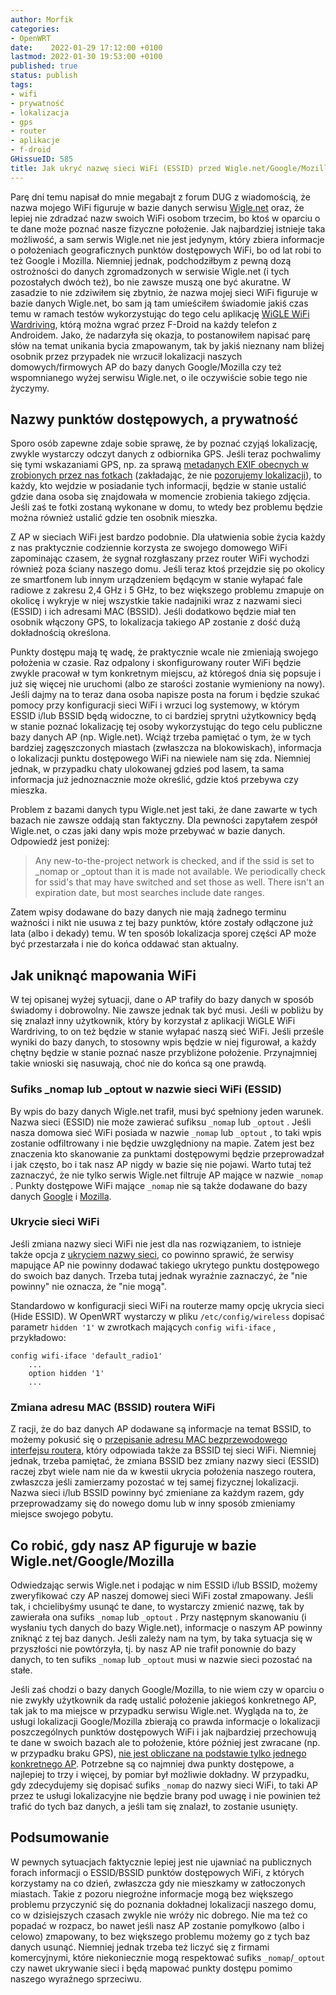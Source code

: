 ```yaml
---
author: Morfik
categories:
- OpenWRT
date:    2022-01-29 17:12:00 +0100
lastmod: 2022-01-30 19:53:00 +0100
published: true
status: publish
tags:
- wifi
- prywatność
- lokalizacja
- gps
- router
- aplikacje
- f-droid
GHissueID: 585
title: Jak ukryć nazwę sieci WiFi (ESSID) przed Wigle.net/Google/Mozilla
---
```


Parę dni temu napisał do mnie megabajt z forum DUG z wiadomością, że nazwa mojego WiFi figuruje w
bazie danych serwisu [Wigle.net][1] oraz, że lepiej nie zdradzać nazw swoich WiFi osobom trzecim,
bo ktoś w oparciu o te dane może poznać nasze fizyczne położenie. Jak najbardziej istnieje taka
możliwość, a sam serwis Wigle.net nie jest jedynym, który zbiera informacje o położeniach
geograficznych punktów dostępowych WiFi, bo od lat robi to też Google i Mozilla. Niemniej jednak,
podchodziłbym z pewną dozą ostrożności do danych zgromadzonych w serwisie Wigle.net (i tych
pozostałych dwóch też), bo nie zawsze muszą one być akuratne. W zasadzie to nie zdziwiłem się
zbytnio, że nazwa mojej sieci WiFi figuruje w bazie danych Wigle.net, bo sam ją tam umieściłem
świadomie jakiś czas temu w ramach testów wykorzystując do tego celu aplikację [WiGLE WiFi
Wardriving][2], którą można wgrać przez F-Droid na każdy telefon z Androidem. Jako, że nadarzyła się
okazja, to postanowiłem napisać parę słów na temat unikania bycia zmapowanym, tak by jakiś nieznany
nam bliżej osobnik przez przypadek nie wrzucił lokalizacji naszych domowych/firmowych AP do bazy
danych Google/Mozilla czy też wspomnianego wyżej serwisu Wigle.net, o ile oczywiście sobie tego nie
życzymy.

<!--more-->
## Nazwy punktów dostępowych, a prywatność

Sporo osób zapewne zdaje sobie sprawę, że by poznać czyjąś lokalizację, zwykle wystarczy odczyt
danych z odbiornika GPS. Jeśli teraz pochwalimy się tymi wskazaniami GPS, np. za sprawą [metadanych
EXIF obecnych w zrobionych przez nas fotkach][5] (zakładając, że nie [pozorujemy lokalizacji][6]),
to każdy, kto wejdzie w posiadanie tych informacji, będzie w stanie ustalić gdzie dana osoba się
znajdowała w momencie zrobienia takiego zdjęcia. Jeśli zaś te fotki zostaną wykonane w domu, to
wtedy bez problemu będzie można również ustalić gdzie ten osobnik mieszka.

Z AP w sieciach WiFi jest bardzo podobnie. Dla ułatwienia sobie życia każdy z nas praktycznie
codziennie korzysta ze swojego domowego WiFi zapominając czasem, że sygnał rozgłaszany przez router
WiFi wychodzi również poza ściany naszego domu. Jeśli teraz ktoś przejdzie się po okolicy ze
smartfonem lub innym urządzeniem będącym w stanie wyłapać fale radiowe z zakresu 2,4 GHz i 5 GHz,
to bez większego problemu zmapuje on okolicę i wykryje w niej wszystkie takie nadajniki wraz z
nazwami sieci (ESSID) i ich adresami MAC (BSSID). Jeśli dodatkowo będzie miał ten osobnik włączony
GPS, to lokalizacja takiego AP zostanie z dość dużą dokładnością określona.

Punkty dostępu mają tę wadę, że praktycznie wcale nie zmieniają swojego położenia w czasie. Raz
odpalony i skonfigurowany router WiFi będzie zwykle pracował w tym konkretnym miejscu, aż któregoś
dnia się popsuje i już się więcej nie uruchomi (albo ze starości zostanie wymieniony na nowy).
Jeśli dajmy na to teraz dana osoba napisze posta na forum i będzie szukać pomocy przy konfiguracji
sieci WiFi i wrzuci log systemowy, w którym ESSID i/lub BSSID będą widoczne, to ci bardziej sprytni
użytkownicy będą w stanie poznać lokalizację tej osoby wykorzystując do tego celu publiczne bazy
danych AP (np. Wigle.net). Wciąż trzeba pamiętać o tym, że w tych bardziej zagęszczonych miastach
(zwłaszcza na blokowiskach), informacja o lokalizacji punktu dostępowego WiFi na niewiele nam się
zda. Niemniej jednak, w przypadku chaty ulokowanej gdzieś pod lasem, ta sama informacja już
jednoznacznie może określić, gdzie ktoś przebywa czy mieszka.

Problem z bazami danych typu Wigle.net jest taki, że dane zawarte w tych bazach nie zawsze oddają
stan faktyczny. Dla pewności zapytałem zespół Wigle.net, o czas jaki dany wpis może przebywać w
bazie danych. Odpowiedź jest poniżej:

> Any new-to-the-project network is checked, and if the ssid is set to _nomap or _optout than it
> is made not available. We periodically check for ssid's that may have switched and set those as
> well. There isn't an expiration date, but most searches include date ranges.

Zatem wpisy dodawane do bazy danych nie mają żadnego terminu ważności i nikt nie usuwa z tej bazy
punktów, które zostały odłączone już lata (albo i dekady) temu. W ten sposób lokalizacja sporej
części AP może być przestarzała i nie do końca oddawać stan aktualny.

## Jak uniknąć mapowania WiFi

W tej opisanej wyżej sytuacji, dane o AP trafiły do bazy danych w sposób świadomy i dobrowolny. Nie
zawsze jednak tak być musi. Jeśli w pobliżu by się znalazł inny użytkownik, który by korzystał z
aplikacji WiGLE WiFi Wardriving, to on też będzie w stanie wyłapać naszą sieć WiFi. Jeśli prześle
wyniki do bazy danych, to stosowny wpis będzie w niej figurował, a każdy chętny będzie w stanie
poznać nasze przybliżone położenie. Przynajmniej takie wnioski się nasuwają, choć nie do końca są
one prawdą.

### Sufiks _nomap lub _optout w nazwie sieci WiFi (ESSID)

By wpis do bazy danych Wigle.net trafił, musi być spełniony jeden warunek. Nazwa sieci (ESSID) nie
może zawierać sufiksu `_nomap` lub `_optout` . Jeśli nasza domowa sieć WiFi posiada w nazwie
`_nomap` lub `_optout` , to taki wpis zostanie odfiltrowany i nie będzie uwzględniony na mapie.
Zatem jest bez znaczenia kto skanowanie za punktami dostępowymi będzie przeprowadzał i jak często,
bo i tak nasz AP nigdy w bazie się nie pojawi. Warto tutaj też zaznaczyć, że nie tylko serwis
Wigle.net filtruje AP mające w nazwie `_nomap` . Punkty dostępowe WiFi mające `_nomap` nie są także
dodawane do bazy danych [Google][3] i [Mozilla][4].

### Ukrycie sieci WiFi

Jeśli zmiana nazwy sieci WiFi nie jest dla nas rozwiązaniem, to istnieje także opcja z [ukryciem
nazwy sieci][8], co powinno sprawić, że serwisy mapujące AP nie powinny dodawać takiego ukrytego
punktu dostępowego do swoich baz danych. Trzeba tutaj jednak wyraźnie zaznaczyć, że "nie powinny"
nie oznacza, że "nie mogą".

Standardowo w konfiguracji sieci WiFi na routerze mamy opcję ukrycia sieci (Hide ESSID). W OpenWRT
wystarczy w pliku `/etc/config/wireless` dopisać parametr `hidden '1'` w zwrotkach mających
`config wifi-iface` , przykładowo:

    config wifi-iface 'default_radio1'
        ...
        option hidden '1'
        ...

### Zmiana adresu MAC (BSSID) routera WiFi

Z racji, że do baz danych AP dodawane są informacje na temat BSSID, to możemy pokusić się o
[przepisanie adresu MAC bezprzewodowego interfejsu routera][9], który odpowiada także za BSSID tej
sieci WiFi. Niemniej jednak, trzeba pamiętać, że zmiana BSSID bez zmiany nazwy sieci (ESSID) raczej
zbyt wiele nam nie da w kwestii ukrycia położenia naszego routera, zwłaszcza jeśli zamierzamy
pozostać w tej samej fizycznej lokalizacji. Nazwa sieci i/lub BSSID powinny być zmieniane za każdym
razem, gdy przeprowadzamy się do nowego domu lub w inny sposób zmieniamy miejsce swojego pobytu.

## Co robić, gdy nasz AP figuruje w bazie Wigle.net/Google/Mozilla

Odwiedzając serwis Wigle.net i podając w nim ESSID i/lub BSSID, możemy zweryfikować czy AP naszej
domowej sieci WiFi został zmapowany. Jeśli tak, i chcielibyśmy usunąć te dane, to wystarczy zmienić
nazwę, tak by zawierała ona sufiks `_nomap` lub `_optout` . Przy następnym skanowaniu (i wysłaniu
tych danych do bazy Wigle.net), informacje o naszym AP powinny zniknąć z tej baz danych. Jeśli
zależy nam na tym, by taka sytuacja się w przyszłości nie powtórzyła, tj. by nasz AP nie trafił
ponownie do bazy danych, to ten sufiks `_nomap` lub `_optout` musi w nazwie sieci pozostać na stałe.

Jeśli zaś chodzi o bazy danych Google/Mozilla, to nie wiem czy w oparciu o nie zwykły użytkownik da
radę ustalić położenie jakiegoś konkretnego AP, tak jak to ma miejsce w przypadku serwisu
Wigle.net. Wygląda na to, że usługi lokalizacji Google/Mozilla zbierają co prawda informacje o
lokalizacji poszczególnych punktów dostępowych WiFi i jak najbardziej przechowują te dane w swoich
bazach ale to położenie, które później jest zwracane (np. w przypadku braku GPS), [nie jest
obliczane na podstawie tylko jednego konkretnego AP][7]. Potrzebne są co najmniej dwa punkty
dostępowe, a najlepiej to trzy i więcej, by pomiar był możliwie dokładny. W przypadku, gdy
zdecydujemy się dopisać sufiks `_nomap` do nazwy sieci WiFi, to taki AP przez te usługi
lokalizacyjne nie będzie brany pod uwagę i nie powinien też trafić do tych baz danych, a jeśli tam
się znalazł, to zostanie usunięty.

## Podsumowanie

W pewnych sytuacjach faktycznie lepiej jest nie ujawniać na publicznych forach informacji o
ESSID/BSSID punktów dostępowych WiFi, z których korzystamy na co dzień, zwłaszcza gdy nie mieszkamy
w zatłoczonych miastach. Takie z pozoru niegroźne informacje mogą bez większego problemu przyczynić
się do poznania dokładnej lokalizacji naszego domu, co w dzisiejszych czasach zwykle nie wróży nic
dobrego. Nie ma też co popadać w rozpacz, bo nawet jeśli nasz AP zostanie pomyłkowo (albo i celowo)
zmapowany, to bez większego problemu możemy go z tych baz danych usunąć. Niemniej jednak trzeba też
liczyć się z firmami komercyjnymi, które niekoniecznie mogą respektować sufiks `_nomap`/`_optout`
czy nawet ukrywanie sieci i będą mapować punkty dostępu pomimo naszego wyraźnego sprzeciwu.


[1]: https://wigle.net/
[2]: https://f-droid.org/en/packages/net.wigle.wigleandroid/
[3]: https://support.google.com/maps/answer/1725632
[4]: https://location.services.mozilla.com/optout
[5]: /post/metadane-plikow-graficznych-exif/
[6]: /post/pozorowanie-lokalizacji-gps-w-androidzie-mock-location/
[7]: https://developers.google.com/maps/documentation/geolocation/overview
[8]: https://en.wikipedia.org/wiki/Network_cloaking
[9]: /post/zmiana-adresu-mac-bssid-routera-wifi-w-openwrt/
